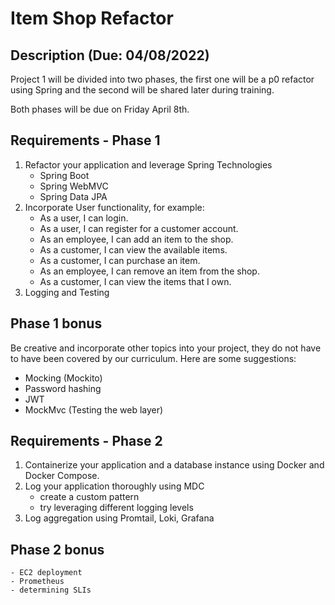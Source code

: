 # Item Shop Refactor

## Description (Due: 04/08/2022)

   Project 1 will be divided into two phases, the first one will be a p0 refactor using Spring and the second will be shared later during training.

   Both phases will be due on Friday April 8th. 

## Requirements - Phase 1
1. Refactor your application and leverage Spring Technologies
    - Spring Boot
    - Spring WebMVC
    - Spring Data JPA
2. Incorporate User functionality, for example:
    * As a user, I can login.
    * As a user, I can register for a customer account.
    * As an employee, I can add an item to the shop.
    * As a customer, I can view the available items.
    * As a customer, I can purchase an item.
    * As an employee, I can remove an item from the shop.
    * As a customer, I can view the items that I own.
3. Logging and Testing

## Phase 1 bonus

Be creative and incorporate other topics into your project, they do not have to have been covered by our curriculum. Here are some suggestions:
* Mocking (Mockito)
* Password hashing
* JWT
* MockMvc (Testing the web layer)

## Requirements - Phase 2
1. Containerize your application and a database instance using Docker and Docker Compose.
2. Log your application thoroughly using MDC
    - create a custom pattern
    - try leveraging different logging levels
3. Log aggregation using Promtail, Loki, Grafana

## Phase 2 bonus
    - EC2 deployment
    - Prometheus
    - determining SLIs